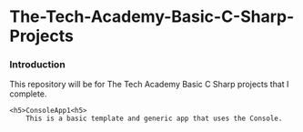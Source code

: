 # The-Tech-Academy-Basic-C-Sharp-Projects


<h3>Introduction</h3>
 
  This repository will be for The Tech Academy Basic C Sharp projects that I complete.

	<h5>ConsoleApp1<h5>
		This is a basic template and generic app that uses the Console. 

 
  
  

    
